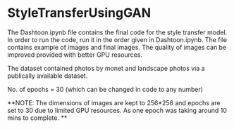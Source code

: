 # StyleTransferUsingGAN

The Dashtoon.ipynb file contains the final code for the style transfer model. In order to run the code, run it in the order given in Dashtoon.ipynb. 
The file contains example of images and final images. The quality of images can be improved provided with better GPU resources. 

The dataset contained photos by monet and landscape photos via a publically available dataset. 

No. of epochs = 30 (which can be changed in code to any number)

**NOTE: The dimensions of images are kept to 256*256 and epochs are set to 30 due to limited GPU resources. As one epoch was taking around 10 mins to complete. 
**
